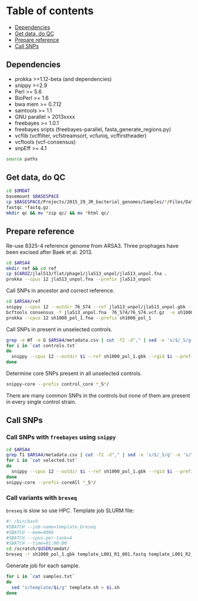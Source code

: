 # Table of contents

- [Dependencies](#dependencies)
- [Get data, do QC](#get-data-do-qc)
- [Prepare reference](#prepare-reference)
- [Call SNPs](#call-snps)


## Dependencies

* prokka >=1.12-beta (and dependencies)
* snippy >=2.9
* Perl >= 5.6
* BioPerl >= 1.6
* bwa mem >= 0.7.12 
* samtools >= 1.1
* GNU parallel > 2013xxxx
* freebayes >= 1.0.1 
* freebayes sripts (freebayes-parallel, fasta_generate_regions.py)
* vcflib (vcffilter, vcfstreamsort, vcfuniq, vcffirstheader)
* vcftools (vcf-consensus)
* snpEff >= 4.1

```bash
source paths
```

## Get data, do QC

```bash
cd $OMDAT
basemount $BASESPACE
cp $BASESPACE/Projects/2015_29_JR_bacterial_genomes/Samples/*/Files/Data/Intensities/BaseCalls/*fastq.gz .
fastqc *fastq.gz
mkdir qc && mv *zip qc/ && mv *html qc/
```

## Prepare reference

Re-use 8325-4 reference genome from ARSA3. Three prophages have been excised after Baek et al. 2013.
```bash
cd $ARSA4
mkdir ref && cd ref
cp $CAROZ/jlal513/flat/phage1/jla513_unpol/jla513_unpol.fna .
prokka --cpus 12 jla513_unpol.fna --prefix jla513_unpol
```

Call SNPs in ancestor and correct reference.
```bash
cd $ARSA4/ref
snippy --cpus 12 --outdir 76_S74 --ref jla513_unpol/jla513_unpol.gbk --rgid 76_S74 --prefix 76_S74 --pe1 $OMDAT/76_S74_L001_R1_001.fastq.gz --pe2 $OMDAT/76_S74_L001_R2_001.fastq.gz &> 76_S74.log
bcftools consensus -f jla513_unpol.fna  76_S74/76_S74.vcf.gz  -o sh1000_pol_1.fna
prokka --cpus 12 sh1000_pol_1.fna --prefix sh1000_pol_1
```

Call SNPs in present in unselected controls.
```bash
grep -e WT -e G $ARSA4/metadata.csv | cut -f2 -d"," | sed -e 's/$/_S/g' -e 's/^/\^/g' | grep -f - $ARSA4/samples.txt > controls.txt
for i in `cat controls.txt`
do
  snippy --cpus 12 --outdir $i --ref sh1000_pol_1.gbk --rgid $i --prefix $i --pe1 $OMDAT/${i}_L001_R1_001.fastq.gz --pe2 $OMDAT/${i}_L001_R2_001.fastq.gz &> $i.log
done
```

Determine core SNPs present in all unselected controls.
```bash
snippy-core --prefix control_core *_S*/
```
There are many common SNPs in the controls but none of them are present in every single control strain. 

## Call SNPs

### Call SNPs with `freebayes` using `snippy`
```bash
cd $ARSA4
grep T1 $ARSA4/metadata.csv | cut -f2 -d"," | sed -e 's/$/_S/g' -e 's/^/\^/g' | grep -f - $ARSA4/samples.txt > selected.txt
for i in `cat selected.txt`
do
  snippy --cpus 12 --outdir $i --ref sh1000_pol_1.gbk --rgid $i --prefix $i  --pe1 $OMDAT/${i}_L001_R1_001.fastq.gz --pe2 $OMDAT/${i}_L001_R2_001.fastq.gz &> $i.log
done
snippy-core --prefix coreAll *_S*/
```

### Call variants with `breseq`

`breseq` is slow so use HPC. Template job SLURM file:

```bash
#! /bin/bash
#SBATCH --job-name=template_breseq
#SBATCH --mem=4096
#SBATCH --cpus-per-task=4
#SBATCH --time=01:00:00
cd /scratch/$USER/omdat/
breseq -r sh1000_pol_1.gbk template_L001_R1_001.fastq template_L001_R2_001.fastq -j 4 -n template -o template
```

Generate job for each sample.
```bash
for i in `cat samples.txt`
do
  sed "s/template/$i/g" template.sh > $i.sh
done
```


